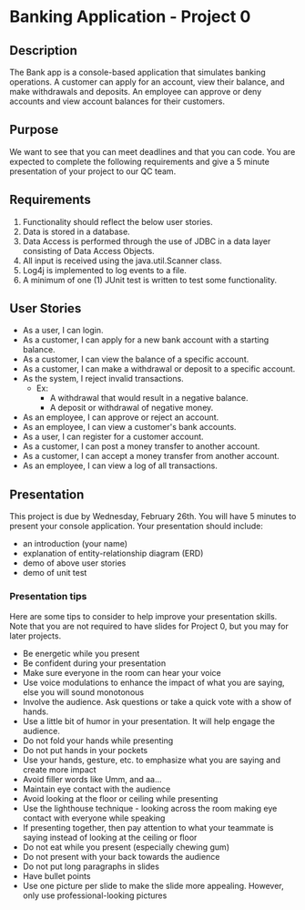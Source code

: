 # Banking Application - Project 0

## Description

The Bank app is a console-based application that simulates banking operations. A customer can apply for an account, view their balance, and make withdrawals and deposits. An employee can approve or deny accounts and view account balances for their customers.
	
## Purpose

We want to see that you can meet deadlines and that you can code. You are expected to complete the following requirements and give a 5 minute presentation of your project to our QC team.

## Requirements
1. Functionality should reflect the below user stories.
2. Data is stored in a database.
3. Data Access is performed through the use of JDBC in a data layer consisting of Data Access Objects.
4. All input is received using the java.util.Scanner class.
5. Log4j is implemented to log events to a file.
6. A minimum of one (1) JUnit test is written to test some functionality.

## User Stories

* As a user, I can login.
* As a customer, I can apply for a new bank account with a starting balance.
* As a customer, I can view the balance of a specific account.
* As a customer, I can make a withdrawal or deposit to a specific account.
* As the system, I reject invalid transactions.
	* Ex:
		* A withdrawal that would result in a negative balance.
		* A deposit or withdrawal of negative money.
* As an employee, I can approve or reject an account.
* As an employee, I can view a customer's bank accounts.
* As a user, I can register for a customer account.
* As a customer, I can post a money transfer to another account.
* As a customer, I can accept a money transfer from another account.
* As an employee, I can view a log of all transactions.

## Presentation

This project is due by Wednesday, February 26th. You will have 5 minutes to present your console application. Your presentation should include:
- an introduction (your name)
- explanation of entity-relationship diagram (ERD)
- demo of above user stories
- demo of unit test

### Presentation tips

Here are some tips to consider to help improve your presentation skills. Note that you are not required to have slides for Project 0, but you may for later projects.

- Be energetic while you present
- Be confident during your presentation
- Make sure everyone in the room can hear your voice
- Use voice modulations to enhance the impact of what you are saying, else you will sound monotonous
- Involve the audience. Ask questions or take a quick vote with a show of hands.
- Use a little bit of humor in your presentation. It will help engage the audience.
- Do not fold your hands while presenting
- Do not put hands in your pockets
- Use your hands, gesture, etc. to emphasize what you are saying and create more impact
- Avoid filler words like Umm, and aa…
- Maintain eye contact with the audience
- Avoid looking at the floor or ceiling while presenting
- Use the lighthouse technique - looking across the room making eye contact with everyone while speaking
- If presenting together, then pay attention to what your teammate is saying instead of looking at the ceiling or floor
- Do not eat while you present (especially chewing gum)
- Do not present with your back towards the audience
- Do not put long paragraphs in slides
- Have bullet points
- Use one picture per slide to make the slide more appealing. However, only use professional-looking pictures
